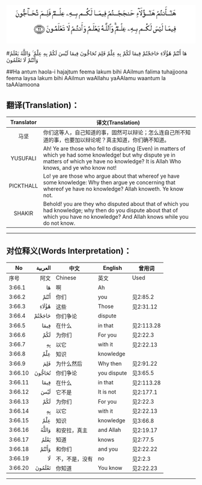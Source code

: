 ![003:066](images/003_066.gif)

#هَا أَنْتُمْ هَٰؤُلَاءِ حَاجَجْتُمْ فِيمَا لَكُمْ بِهِ عِلْمٌ فَلِمَ تُحَاجُّونَ فِيمَا لَيْسَ لَكُمْ بِهِ عِلْمٌ ۚ وَاللَّهُ يَعْلَمُ وَأَنْتُمْ لَا تَعْلَمُونَ 

##Ha antum haola-i hajajtum feema lakum bihi AAilmun falima tuhajjoona feema laysa lakum bihi AAilmun waAllahu yaAAlamu waantum la taAAlamoona 

## 翻译(Translation)：

| Translator | 译文(Translation)                                            |
| :--------: | ------------------------------------------------------------ |
|    马坚    | 你们这等人，自己知道的事，固然可以辩论；怎么连自己所不知道的事，也要加以辩论呢？真主知道，你们确不知道。 |
|  YUSUFALI  | Ah! Ye are those who fell to disputing (Even) in matters of which ye had some knowledge! but why dispute ye in matters of which ye have no knowledge? It is Allah Who knows, and ye who know not! |
| PICKTHALL  | Lo! ye are those who argue about that whereof ye have some knowledge: Why then argue ye concerning that whereof ye have no knowledge? Allah knoweth. Ye know not. |
|   SHAKIR   | Behold! you are they who disputed about that of which you had knowledge; why then do you dispute about that of which you have no knowledge? And Allah knows while you do not know. |

---

## 对位释义(Words Interpretation)：

| No   | العربية | 中文    | English | 曾用词 |
| ---- | ------: | ------- | ------- | ------ |
| 序号 |    阿文 | Chinese | 英文    | Used   |
| 3:66.1  | هَا     | 啊            | Ah          |            |
| 3:66.2  | أَنْتُمْ   | 你们           | you         | 见2:85.2   |
| 3:66.3  | هَٰؤُلَاءِ  | 这些           | Those       | 见2:31.12  |
| 3:66.4  | حَاجَجْتُمْ | 你们争论       | dispute     |            |
| 3:66.5  | فِيمَا   | 在什么         | in that     | 见2:113.28 |
| 3:66.6  | لَكُمْ    | 为你们         | For you     | 见2:22.3   |
| 3:66.7  | بِهِ     | 以它           | with it     | 见2:22.13  |
| 3:66.8  | عِلْمٌ    | 知识           | knowledge   |            |
| 3:66.9  | فَلِمَ    | 为什么然后     | Why then    | 见2:91.22  |
| 3:66.10 | تُحَاجُّونَ | 你们争论       | you dispute | 见3:65.5   |
| 3:66.11 | فِيمَا   | 在什么         | in that     | 见2:113.28 |
| 3:66.12 | لَيْسَ    | 它不是         | It is not   | 见2:177.1  |
| 3:66.13 | لَكُمْ    | 为你们         | For you     | 见2:22.3   |
| 3:66.14 | بِهِ     | 以它           | with it     | 见2:22.13  |
| 3:66.15 | عِلْمٌ    | 知识           | knowledge   | 见3:66.8   |
| 3:66.16 | وَاللَّهُ  | 和安拉，真主   | and Allah   | 见2:19.17  |
| 3:66.17 | يَعْلَمُ   | 知道           | knows       | 见2:77.5   |
| 3:66.18 | وَأَنْتُمْ  | 和你们         | and you     | 见2:22.22  |
| 3:66.19 | لَا     | 不，不是，没有 | no          | 见2:2.3    |
| 3:66.20 | تَعْلَمُونَ | 你知道         | You know    | 见2:22.23  |

---
